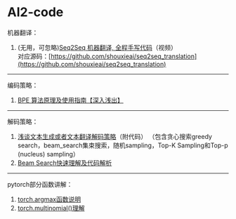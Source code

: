 # AI2-code
机器翻译：
1. (无用，可忽略)[Seq2Seq 机器翻译, 全程手写代码](https://www.bilibili.com/video/BV1hf4y1u7ez?p=2&vd_source=14b5aa0f75150f92a422f3d1987176ce)（视频）  
对应源码：[https://github.com/shouxieai/seq2seq_translation](https://github.com/shouxieai/seq2seq_translation)
<hr>

编码策略：
1. [BPE 算法原理及使用指南【深入浅出】](https://blog.csdn.net/a1097304791/article/details/122068153?ops_request_misc=%257B%2522request%255Fid%2522%253A%2522165667511916781432926139%2522%252C%2522scm%2522%253A%252220140713.130102334..%2522%257D&request_id=165667511916781432926139&biz_id=0&utm_medium=distribute.pc_search_result.none-task-blog-2~all~top_click~default-2-122068153-null-null.142%5Ev30%5Epc_rank_34,185%5Ev2%5Etag_show&utm_term=BPE%20&spm=1018.2226.3001.4187)
<hr>

解码策略：
1. [浅谈文本生成或者文本翻译解码策略](https://blog.csdn.net/HUSTHY/article/details/115028696?ops_request_misc=%257B%2522request%255Fid%2522%253A%2522165665860016780366548699%2522%252C%2522scm%2522%253A%252220140713.130102334.pc%255Fall.%2522%257D&request_id=165665860016780366548699&biz_id=0&utm_medium=distribute.pc_search_result.none-task-blog-2~all~first_rank_ecpm_v1~pc_rank_34-6-115028696-null-null.142%5Ev30%5Epc_rank_34,185%5Ev2%5Etag_show&utm_term=Top-k%20Sampling&spm=1018.2226.3001.4187)（附代码）
（包含贪心搜索greedy search，beam_search集束搜索，随机sampling，Top-K Sampling和Top-p (nucleus) sampling）
2. [Beam Search快速理解及代码解析](https://blog.csdn.net/qq_41466892/article/details/121119550?ops_request_misc=%257B%2522request%255Fid%2522%253A%2522165665864516782184658848%2522%252C%2522scm%2522%253A%252220140713.130102334..%2522%257D&request_id=165665864516782184658848&biz_id=0&utm_medium=distribute.pc_search_result.none-task-blog-2~all~sobaiduend~default-1-121119550-null-null.142%5Ev30%5Epc_rank_34,185%5Ev2%5Etag_show&utm_term=Top-k%20Sampling%E4%BB%A3%E7%A0%81&spm=1018.2226.3001.4187)

<hr>

pytorch部分函数讲解：
1. [torch.argmax函数说明](https://blog.csdn.net/weixin_42494287/article/details/92797061?ops_request_misc=%257B%2522request%255Fid%2522%253A%2522165670047316782246421066%2522%252C%2522scm%2522%253A%252220140713.130102334.pc%255Fall.%2522%257D&request_id=165670047316782246421066&biz_id=0&utm_medium=distribute.pc_search_result.none-task-blog-2~all~first_rank_ecpm_v1~hot_rank-1-92797061-null-null.142%5Ev30%5Epc_rank_34,185%5Ev2%5Etag_show&utm_term=torch.argmax&spm=1018.2226.3001.4187)
2. [torch.multinomial()理解](https://blog.csdn.net/monchin/article/details/79787621?ops_request_misc=%257B%2522request%255Fid%2522%253A%2522165668782816780366580765%2522%252C%2522scm%2522%253A%252220140713.130102334..%2522%257D&request_id=165668782816780366580765&biz_id=0&utm_medium=distribute.pc_search_result.none-task-blog-2~all~sobaiduend~default-1-79787621-null-null.142%5Ev30%5Epc_rank_34,185%5Ev2%5Etag_show&utm_term=torch.multinomial&spm=1018.2226.3001.4187)
